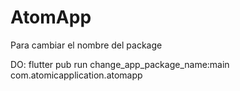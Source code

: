 # AtomApp

Para cambiar el nombre del package 

DO: flutter pub run change_app_package_name:main com.atomicapplication.atomapp 

